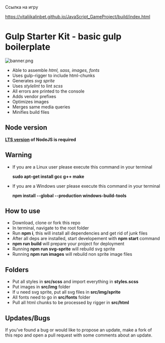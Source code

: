 Ссылка на игру

https://vitaliikalinbet.github.io/JavaScript_GameProject/build/index.html


# Gulp Starter Kit - basic gulp boilerplate

![banner.png](https://cdn.rawgit.com/axZerk/gulp-starter-kit/741020f0/banner.png)

* Able to assemble _html, sass, images, fonts_
* Uses gulp-rigger to include html-chunks
* Generates _svg sprite_
* Uses _stylelint_ to lint _scss_
* All errors are printed to the console
* Adds vendor prefixes
* Optimizes images
* Merges same media queries
* Minifies build files

## Node version

**[LTS version](https://nodejs.org/en/) of NodeJS is required**

## Warning

* If you are a Linux user please execute this command in your terminal

  **sudo apt-get install gcc g++ make**

* If you are a Windows user please execute this command in your terminal

  **npm install --global --production windows-build-tools**

## How to use

* Download, clone or fork this repo
* In terminal, navigate to the root folder
* Run **npm i**, this will install all dependencies and get rid of junk files
* After all deps are installed, start developement with **npm start** command
* **npm run build** will prepare your project for deployment
* Running **npm run svg-sprite** will rebuild svg sprite
* Running **npm run images** will rebuild non sprite image files

## Folders

* Put all styles in **src/scss** and import everything in **styles.scss**
* Put images in **src/img** folder
* If u need svg sprite, put all svg files in **src/img/sprite**
* All fonts need to go in **src/fonts** folder
* Pull all html chunks to be processed by rigger in **src/html**

## Updates/Bugs

If you've found a bug or would like to propose an update, make a fork of this repo and open a pull request with some comments about an update.
